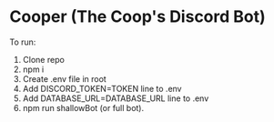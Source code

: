 # Cooper (The Coop's Discord Bot)

To run:

1. Clone repo
2. npm i
3. Create .env file in root
4. Add DISCORD_TOKEN=TOKEN line to .env
5. Add DATABASE_URL=DATABASE_URL line to .env
6. npm run shallowBot (or full bot).